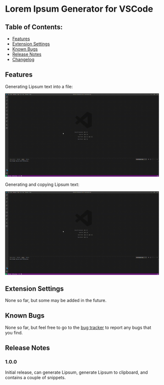 # Lorem Ipsum Generator for VSCode

## Table of Contents:
- [Features](#Features)
- [Extension Settings](#Extension-Settings)
- [Known Bugs](#Known-Bugs)
- [Release Notes](#Release-Notes)
- [Changelog](https://github.com/MrAwesomeRocks/vscode-lorem-ipsum/blob/master/CHANGELOG.md)

## Features
Generating Lipsum text into a file:

![Generate Lipsum text into file](https://github.com/MrAwesomeRocks/vscode-lorem-ipsum/blob/master/images/gen_lipsum_text.gif)

Generating and copying Lipsum text:

![Generate and copy Lipsum text](https://github.com/MrAwesomeRocks/vscode-lorem-ipsum/blob/master/images/gen_lipsum_text.gif)

## Extension Settings

None so far, but some may be added in the future.

<!---
For example:

This extension contributes the following settings:

* `myExtension.enable`: enable/disable this extension
* `myExtension.thing`: set to `blah` to do something
--->

## Known Bugs

None so far, but feel free to go to the [bug tracker](https://github.com/MrAwesomeRocks/vscode-lorem-ipsum/issues) to report any bugs that you find.

## Release Notes

### 1.0.0

Initial release, can generate Lipsum, generate Lipsum to clipboard, and contains a couple of snippets.

